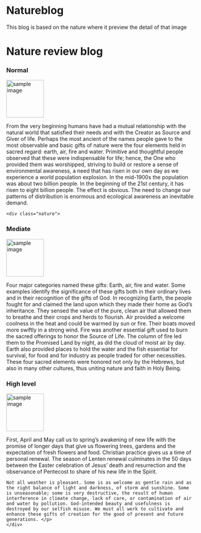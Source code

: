 # Natureblog
This blog is based on the nature where it preview the detail of that image
<html>
    <head>
<title>blog</title>
<link rel="stylesheet" href="style.css">
    </head>
    <body>
<h1>Nature review blog</h1>
<div class="nature">
<h3>Normal</h3>
<img src="C:\Users\durga\OneDrive\Desktop\vlog\images\nature1.jfif" height="100px" width="100px" alt="sample image">
<p>From the very beginning humans have had a mutual relationship with the natural world that satisfied their needs and with the Creator as Source and Giver of life. Perhaps the most ancient of the names people gave to the most observable and basic gifts of nature were the four elements held in sacred regard: earth, air, fire and water. Primitive and thoughtful people observed that these were indispensable for life; hence, the One who provided them was worshipped, striving to build or restore a sense of environmental awareness, a need that has risen in our own day as we experience a world population explosion. In the mid-1900s the population was about two billion people. In the beginning of the 21st century, it has risen to eight billion people. The effect is obvious. The need to change our patterns of distribution is enormous and ecological awareness an inevitable demand.

   </p>
</div>

    <div class="nature">
<h3>Mediate</h3>
<img src="C:\Users\durga\OneDrive\Desktop\vlog\images\nature2.jfif" width="100px" alt="sample image">
<p>Four major categories named these gifts: Earth, air, fire and water. Some examples identify the significance of these gifts both in their ordinary lives and in their recognition of the gifts of God. In recognizing Earth, the people fought for and claimed the land upon which they made their home as God’s inheritance. They sensed the value of the pure, clean air that allowed them to breathe and their crops and herds to flourish. Air provided a welcome coolness in the heat and could be warmed by sun or fire. Their boats moved more swiftly in a strong wind. Fire was another essential gift used to burn the sacred offerings to honor the Source of Life. The column of fire led them to the Promised Land by night, as did the cloud of moist air by day. Earth also provided places to hold the water and the fish essential for survival, for food and for industry as people traded for other necessities. These four sacred elements were honored not only by the Hebrews, but also in many other cultures, thus uniting nature and faith in Holy Being. </p>
    </div>

<div class="nature">
<h3>High level</h3>
<img src="C:\Users\durga\OneDrive\Desktop\vlog\images\nature3.jfif" height="100px" width="100px" alt="sample image">
<p>First, April and May call us to spring’s awakening of new life with the promise of longer days that give us flowering trees, gardens and the expectation of fresh flowers and food. Christian practice gives us a time of personal renewal. The season of Lenten renewal culminates in the 50 days between the Easter celebration of Jesus’ death and resurrection and the observance of Pentecost to share of his new life in the Spirit.

    Not all weather is pleasant. Some is as welcome as gentle rain and as the right balance of light and darkness, of storm and sunshine. Some is unseasonable; some is very destructive, the result of human interference in climate change, lack of care, or contamination of air and water by pollution. God-intended beauty and usefulness is destroyed by our selfish misuse. We must all work to cultivate and enhance these gifts of creation for the good of present and future generations. </p>
    </div>
    
</body>
    </html>
